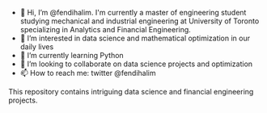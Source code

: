- 👋 Hi, I’m @fendihalim. I'm currently a master of engineering student studying mechanical and industrial engineering at University of Toronto specializing in Analytics and Financial Engineering.
- 👀 I’m interested in data science and mathematical optimization in our daily lives
- 🌱 I’m currently learning Python
- 💞️ I’m looking to collaborate on data science projects and optimization
- 📫 How to reach me: twitter @fendihalim

<!---
fendihalim/fendihalim is a ✨ special ✨ repository because its `README.md` (this file) appears on your GitHub profile.
You can click the Preview link to take a look at your changes.
--->

This repository contains intriguing data science and financial engineering projects.
